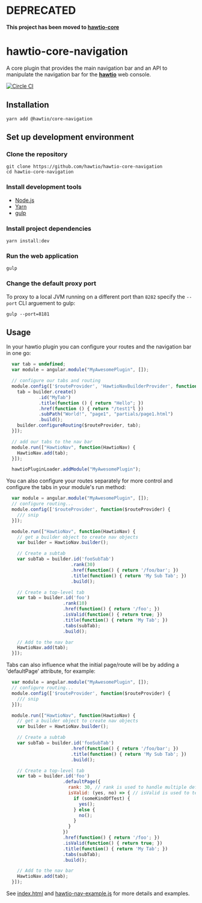 # DEPRECATED

**This project has been moved to [hawtio-core](https://github.com/hawtio/hawtio-core)**

# hawtio-core-navigation

A core plugin that provides the main navigation bar and an API to manipulate the navigation bar for the **[hawtio](http://hawt.io)** web console.

[![Circle CI](https://circleci.com/gh/hawtio/hawtio-core-navigation.svg?style=svg)](https://circleci.com/gh/hawtio/hawtio-core-navigation)

## Installation

```
yarn add @hawtio/core-navigation
```

## Set up development environment

### Clone the repository

```
git clone https://github.com/hawtio/hawtio-core-navigation
cd hawtio-core-navigation
```

### Install development tools

* [Node.js](http://nodejs.org)
* [Yarn](https://yarnpkg.com)
* [gulp](http://gulpjs.com/)

### Install project dependencies

```
yarn install:dev
```

### Run the web application

```
gulp
```

### Change the default proxy port

To proxy to a local JVM running on a different port than `8282` specify the `--port` CLI arguement to gulp:
```
gulp --port=8181
```

## Usage

In your hawtio plugin you can configure your routes and the navigation bar in one go:

```javascript
  var tab = undefined;
  var module = angular.module("MyAwesomePlugin", []);

  // configure our tabs and routing
  module.config(['$routeProvider', 'HawtioNavBuilderProvider', function($routeProvider, builder) {
    tab = builder.create()
            .id("MyTab")
            .title(function () { return "Hello"; })
            .href(function () { return "/test1"l })
            .subPath("World!", "page1", "partials/page1.html")
            .build();
    builder.configureRouting($routeProvider, tab);
  }]);

  // add our tabs to the nav bar
  module.run(["HawtioNav", function(HawtioNav) {
    HawtioNav.add(tab);
  }]);

  hawtioPluginLoader.addModule("MyAwesomePlugin");
```

You can also configure your routes separately for more control and configure the tabs in your module's run method:

```javascript
  var module = angular.module("MyAwesomePlugin", []);
  // configure routing...
  module.config(['$routeProvider', function($routeProvider) {
    /// snip
  }]);

  module.run(["HawtioNav", function(HawtioNav) {
    // get a builder object to create nav objects
    var builder = HawtioNav.builder();

    // Create a subtab
    var subTab = builder.id('fooSubTab')
                        .rank(30)
                        .href(function() { return '/foo/bar'; })
                        .title(function() { return 'My Sub Tab'; })
                        .build();

    // Create a top-level tab
    var tab = builder.id('foo')
                     .rank(10)
                     .href(function() { return '/foo'; })
                     .isValid(function() { return true; })
                     .title(function() { return 'My Tab'; })
                     .tabs(subTab);
                     .build();

    // Add to the nav bar
    HawtioNav.add(tab);
  }]);
```

Tabs can also influence what the initial page/route will be by adding a 'defaultPage' attribute, for example:

```javascript
  var module = angular.module("MyAwesomePlugin", []);
  // configure routing...
  module.config(['$routeProvider', function($routeProvider) {
    /// snip
  }]);

  module.run(["HawtioNav", function(HawtioNav) {
    // get a builder object to create nav objects
    var builder = HawtioNav.builder();

    // Create a subtab
    var subTab = builder.id('fooSubTab')
                        .href(function() { return '/foo/bar'; })
                        .title(function() { return 'My Sub Tab'; })
                        .build();

    // Create a top-level tab
    var tab = builder.id('foo')
                     .defaultPage({
                       rank: 30, // rank is used to handle multiple default pages, higher values win
                       isValid: (yes, no) => { // isValid is used to test if a page can be the default page or not.  You need to call either the yes or no function passed in based on some criteria, can be async.
                         if (someKindOfTest) {
                           yes();
                         } else {
                           no();
                         }
                       }
                     })
                     .href(function() { return '/foo'; })
                     .isValid(function() { return true; })
                     .title(function() { return 'My Tab'; })
                     .tabs(subTab);
                     .build();

    // Add to the nav bar
    HawtioNav.add(tab);
  }]);
```

See [index.html](https://github.com/hawtio/hawtio-core-navigation/blob/master/index.html) and [hawtio-nav-example.js](https://github.com/hawtio/hawtio-core-navigation/blob/master/src/hawtio-nav-example.js) for more details and examples.
